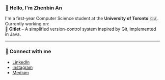 ### 👋 Hello, I'm Zhenbin An

I'm a first-year Computer Science student at the **University of Toronto** 🇨🇦.  
Currently working on:  
📁 **Gitlet** – A simplified version-control system inspired by Git, implemented in Java.

---
### 🔗 Connect with me

- [LinkedIn](https://www.linkedin.com/in/your-link)
- [Instagram](https://www.instagram.com/your-link)
- [Medium](https://medium.com/@your-link)
